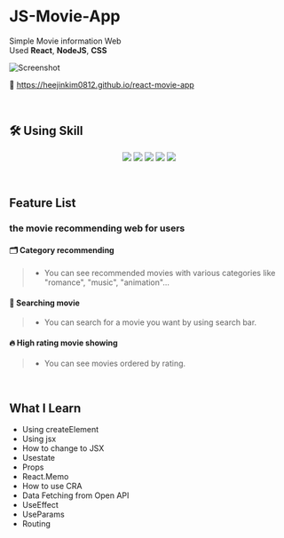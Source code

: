 # JS-Movie-App

Simple Movie information Web  
Used **React**, **NodeJS**, **CSS**

![Screenshot](https://user-images.githubusercontent.com/71063574/153762601-5352db8b-890a-4eb3-8134-95bf03fbce24.jpg)

🔗 https://heejinkim0812.github.io/react-movie-app

</br>

## 🛠 Using Skill

<p align='center'>
    <img src="https://img.shields.io/badge/React-^17.0.2-blue?logo=React"/>
    <img src="https://img.shields.io/badge/node.js-v16.13.2-green?logo=Node.js"/>
    <img src="https://img.shields.io/badge/recoil-v^0.5.2-aaa?logo=Coil"/>
    <img src="https://img.shields.io/badge/react_dom-^17.0.2-blueviolet?logo=ReactOS"/>
    <img src="https://img.shields.io/badge/react_router_dom-^6.2.1-critical?logo=React Table"/>
</p>

</br>

## Feature List

### the movie recommending web for users

#### 🗂 Category recommending

> - You can see recommended movies with various categories like "romance", "music", "animation"...

#### 🔎 Searching movie

> - You can search for a movie you want by using search bar.

#### 🔥 High rating movie showing

> - You can see movies ordered by rating.

</br>   
 
## What I Learn
- Using createElement
- Using jsx
- How to change to JSX
- Usestate
- Props
- React.Memo
- How to use CRA
- Data Fetching from Open API
- UseEffect
- UseParams
- Routing
